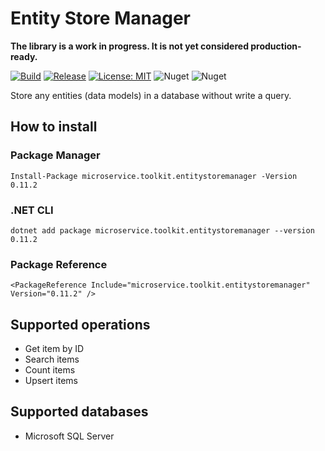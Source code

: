 ﻿# Entity Store Manager

__The library is a work in progress. It is not yet considered production-ready.__

[![Build](https://github.com/MpStyle/microservicetoolkit/actions/workflows/build.yml/badge.svg)](https://github.com/MpStyle/microservicetoolkit/actions/workflows/build.yml)
[![Release](https://github.com/MpStyle/microservicetoolkit/actions/workflows/release.yml/badge.svg)](https://github.com/MpStyle/microservicetoolkit/actions/workflows/release.yml)
[![License: MIT](https://img.shields.io/badge/License-MIT-yellow.svg)](https://opensource.org/licenses/MIT)
![Nuget](https://img.shields.io/nuget/dt/microservice.toolkit.entitystoremanager)
![Nuget](https://img.shields.io/nuget/v/microservice.toolkit.entitystoremanager)

Store any entities (data models) in a database without write a query.

## How to install

### Package Manager
```
Install-Package microservice.toolkit.entitystoremanager -Version 0.11.2
```

### .NET CLI
```
dotnet add package microservice.toolkit.entitystoremanager --version 0.11.2
```

### Package Reference
```
<PackageReference Include="microservice.toolkit.entitystoremanager" Version="0.11.2" />
```

## Supported operations
- Get item by ID
- Search items
- Count items
- Upsert items

## Supported databases
- Microsoft SQL Server